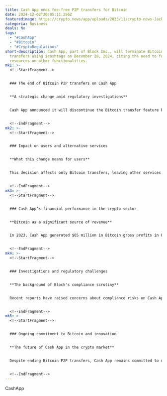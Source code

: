 ```yaml
---
title: Cash App ends fee-free P2P transfers for Bitcoin
date: 2024-12-02T20:05:11.256Z
featuredimage: https://crypto.news/app/uploads/2023/11/crypto-news-Jack-Dorsey05.webp
categoria: Business
deals: No
tags:
  - "#CashApp"
  - "#Bitcoin"
  - "#CryptoRegulations"
short-description: Cash App, part of Block Inc., will terminate Bitcoin
  transfers using $cashtags on December 20, 2024, citing the need to focus
  resources on other functionalities.
mk1: >-
  <!--StartFragment-->


  ### The end of Bitcoin P2P transfers on Cash App


  **A strategic change amid regulatory investigations**


  Cash App announced it will discontinue the Bitcoin transfer feature between $cashtags, but users will still be able to send and receive Bitcoin via the Lightning Network or the Bitcoin blockchain. This change comes months after federal investigations into compliance practices at Block, Cash App's parent company.


  <!--EndFragment-->
mk2: >-
  <!--StartFragment-->


  ### Impact on users and alternative services


  **What this change means for users**


  This decision affects only Bitcoin transfers, leaving other services like cash and stock transactions untouched. According to Cash App, the move aims to prioritize products more valued by Bitcoin users on the platform.


  <!--EndFragment-->
mk3: >-
  <!--StartFragment-->


  ### Cash App’s financial performance in the crypto sector


  **Bitcoin as a significant source of revenue**


  In 2023, Cash App generated $65 million in Bitcoin gross profits in Q4 alone, making up a significant portion of Block's revenue. However, it remains unclear how many users utilized the Bitcoin transfer feature via $cashtags.


  <!--EndFragment-->
mk4: >-
  <!--StartFragment-->


  ### Investigations and regulatory challenges


  **The background of Block's compliance scrutiny**


  Recent reports have raised concerns about compliance risks on Cash App, including transactions with entities in sanctioned countries. While the company has strengthened its compliance controls, investigations have highlighted potential vulnerabilities in the platform's design.


  <!--EndFragment-->
mk5: >-
  <!--StartFragment-->


  ### Ongoing commitment to Bitcoin and innovation


  **The future of Cash App in the crypto market**


  Despite ending Bitcoin P2P transfers, Cash App remains committed to offering innovative and accessible tools for cryptocurrency users. The platform will continue supporting transactions via the Lightning Network and Bitcoin blockchain, emphasizing security and usability.


  <!--EndFragment-->
---
```

<!--StartFragment-->

CashApp

<!--EndFragment-->